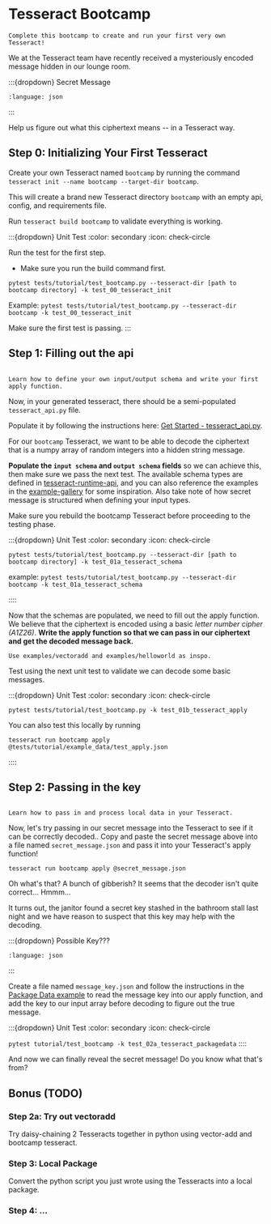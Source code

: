 Tesseract Bootcamp
====================

````{note}
Complete this bootcamp to create and run your first very own Tesseract!
````

We at the Tesseract team have recently received a mysteriously encoded
message hidden in our lounge room.

:::{dropdown} Secret Message
```{literalinclude} ../../../tests/tutorial/example_data/secret_message.json
:language: json
```
:::


Help us figure out what this ciphertext means -- in a Tesseract way.

## Step 0: Initializing Your First Tesseract

Create your own Tesseract named `bootcamp` by running the command `tesseract init --name bootcamp --target-dir bootcamp`.

This will create a brand new Tesseract directory `bootcamp` with an empty api, config, and requirements file.

Run `tesseract build bootcamp` to validate everything is working.

:::{dropdown} Unit Test
:color: secondary
:icon: check-circle

Run the test for the first step.

* Make sure you run the build command first.

`pytest tests/tutorial/test_bootcamp.py --tesseract-dir [path to bootcamp directory] -k test_00_tesseract_init`

Example:
`pytest tests/tutorial/test_bootcamp.py --tesseract-dir bootcamp -k test_00_tesseract_init`

Make sure the first test is passing.
:::

## Step 1: Filling out the api

````{note}

Learn how to define your own input/output schema and write your first apply function.

````

Now, in your generated tesseract, there should be a semi-populated `tesseract_api.py` file.

Populate it by following the instructions here: [Get Started - tesseract_api.py](#getting-started).

For our `bootcamp` Tesseract, we want to be able to decode the ciphertext that is a numpy array of random integers into a hidden string message.

**Populate the `input schema` and `output schema` fields** so we can achieve this, then make sure we pass the next test. The available schema types are defined in [tesseract-runtime-api](#tr-runtime-api), and you can also reference the examples in the [example-gallery](#example-gallery) for some inspiration. Also take note of how secret message is structured when defining your input types.

Make sure you rebuild the bootcamp Tesseract before proceeding to the testing phase.

:::{dropdown} Unit Test
:color: secondary
:icon: check-circle

`pytest tests/tutorial/test_bootcamp.py --tesseract-dir [path to bootcamp directory] -k test_01a_tesseract_schema`

example:
`pytest tests/tutorial/test_bootcamp.py --tesseract-dir bootcamp -k test_01a_tesseract_schema`

::::

Now that the schemas are populated, we need to fill out the apply function. We believe that the ciphertext is encoded using a basic *letter number cipher (A1Z26)*. **Write the apply function so that we can pass in our ciphertext and get the decoded message back.**

```{tip}
Use examples/vectoradd and examples/helloworld as inspo.
```

Test using the next unit test to validate we can decode some basic messages.


:::{dropdown} Unit Test
:color: secondary
:icon: check-circle

`pytest tests/tutorial/test_bootcamp.py -k test_01b_tesseract_apply`

You can also test this locally by running
```
tesseract run bootcamp apply @tests/tutorial/example_data/test_apply.json
```
::::

## Step 2: Passing in the key

````{note}

Learn how to pass in and process local data in your Tesseract.

````
Now, let's try passing in our secret message into the Tesseract to see if it can be correctly decoded.. Copy and paste the secret message above
into a file named `secret_message.json` and pass it into your Tesseract's
apply function!

```
tesseract run bootcamp apply @secret_message.json
```

Oh what's that? A bunch of gibberish? It seems that the decoder isn't quite correct... Hmmm...

It turns out, the janitor found a secret key stashed in the bathroom stall last night and we have reason to suspect that this key may help with the decoding.

:::{dropdown} Possible Key???
```{literalinclude} ../../../tests/tutorial/example_data/message_key.json
:language: json
```
:::

Create a file named `message_key.json` and follow the instructions in the [Package Data example](#package-data) to read the message key into our apply function, and add the key to our input array before decoding to figure out the true message.

:::{dropdown} Unit Test
:color: secondary
:icon: check-circle

`pytest tutorial/test_bootcamp -k test_02a_tesseract_packagedata`
::::

And now we can finally reveal the secret message! Do you know what that's from?

##  Bonus (TODO)
### Step 2a: Try out vectoradd

Try daisy-chaining 2 Tesseracts together in python using vector-add and bootcamp tesseract.

### Step 3: Local Package

Convert the python script you just wrote using the Tesseracts into a local package.

### Step 4: ...
